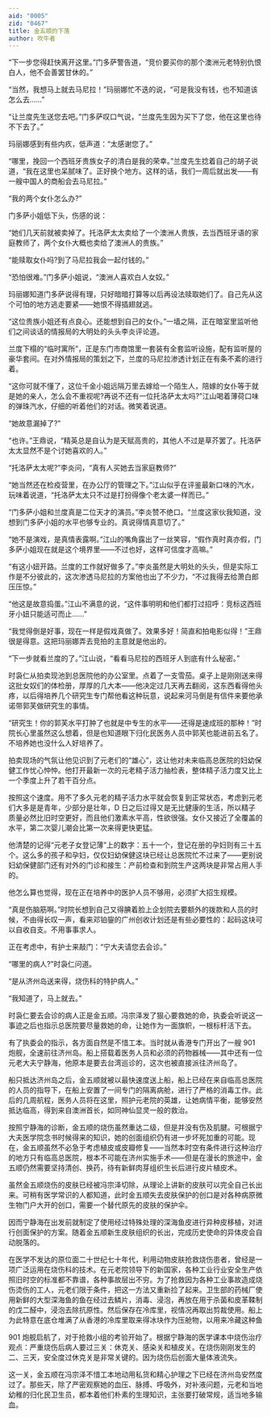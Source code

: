 ```yaml
---
aid: "0005"
zid: "0467"
title: 金五顺的下落
author: 吹牛者
---
```


“下一步您得赶快离开这里。”门多萨警告道，“竞价要买你的那个澳洲元老特别仇恨白人，他不会善罢甘休的。”

“当然，我想马上就去马尼拉！”玛丽娜忙不迭的说，“可是我没有钱，也不知道该怎么去……”

“让兰度先生送您去吧。”门多萨叹口气说，“兰度先生因为买下了您，他在这里也待不下去了。”

玛丽娜感到有些内疚，低声道：“太感谢您了。”

“哪里，挽回一个西班牙贵族女子的清白是我的荣幸。”兰度先生捻着自己的胡子说道，“我在这里也呆腻味了。正好换个地方。这样的话，我们一周后就出发——有一艘中国人的商船会去马尼拉。”

“我的两个女仆怎么办?”

门多萨小姐低下头，伤感的说：

“她们几天前就被卖掉了。托洛萨太太卖给了一个澳洲人贵族，去当西班牙语的家庭教师了，两个女仆大概也卖给了澳洲人的贵族。”

“能赎取女仆吗?到了马尼拉我会一起付钱的。”

“恐怕很难。”门多萨小姐说，“澳洲人喜欢白人女奴。”

玛丽娜知道门多萨说得有理，只好暗暗打算等以后再设法赎取她们了。自己先从这个可怕的地方逃走要紧——她恨不得插翅就逃。

“这位贵族小姐还有点良心。还能想到自己的女仆。”一墙之隔，正在暗室里监听他们之间谈话的情报局的大明处的头头李炎评论道。

兰度下榻的“临时寓所”，正是东门市商馆里一套装有全套监听设施，配有监听屋的豪华套间。在对外情报局的策划之下，兰度的马尼拉渗透计划正在有条不紊的进行着。

“这你可就不懂了，这位千金小姐远隔万里去嫁给一个陌生人，陪嫁的女仆等于就是她的亲人，怎么会不重视呢?再说不还有一位托洛萨太太吗?”江山喝着薄荷口味的弹珠汽水，仔细的听着他们的对话。微笑着说道。

“她故意漏掉了?”

“也许。”王鼎说，“精英总是自认为是天赋高贵的，其他人不过是草芥罢了。托洛萨太太显然不是个讨她喜欢的人。”

“托洛萨太太呢?”李炎问，“真有人买她去当家庭教师?”

“她当然还在检疫营里，在办公厅的管理之下。”江山似乎在评鉴最新口味的汽水，玩味着说道，“托洛萨太太只不过是打扮得像个老太婆一样而已。”

“门多萨小姐和兰度真是二位天才的演员。”李炎赞不绝口。“兰度这家伙我知道，没想到门多萨小姐的水平也够专业的。真说得情真意切了。”

“她不是演戏，是真情表露啊。”江山的嘴角露出了一丝笑容，“假作真时真亦假，门多萨小姐现在就是这个境界里——不过也好，这样可信度才高嘛。”

“有这小妞开路。兰度的工作就好做多了。”李炎虽然是大明处的头头，但是实际工作是不分彼此的，这次渗透马尼拉的方案他也出了不少力，“不过我得去给萧白郎压压惊。”

“他这是故意捣蛋。”江山不满意的说，“这件事明明和他们都打过招呼：竞标这西班牙小妞只能适可而止……”

“我觉得倒是好事，现在一样是假戏真做了。效果多好！简直和拍电影似得！”王鼎很是得意。这把玛丽娜弄去竞拍的主意就是他出的。

“下一步就看兰度的了。”江山说，“看看马尼拉的西班牙人到底有什么秘密。”

时袅仁从拍卖现池到总医院他的办公室里。点着了一支雪茄。桌子上是刚刚送来得这批女奴们的体检册，厚厚的几大本——他决定过几天再去翻阅，这东西看得他头疼，以后得培养几个研究生专门帮他看这种玩意，说起来河马倒是有信件来要他承诺带郭芙做研究生的事情。

“研究生！你的郭芙水平打肿了也就是中专生的水平——还得是速成班的那种！”时院长心里虽然这么想着，但是也知道眼下归化民医务人员中郭芙也能进前五名了。不培养她也没什么人好培养了。

拍卖现场的气氛让他见识到了元老们的“雄心”，这让他对未来临高总医院的妇幼保健工作忧心忡忡。他打开最新一次的元老精子活力抽检表，整体精子活力度又比上一个季度上升了若干百分点。

按照这个速度。用不了多久元老的精子活力水平就会恢复到正常状态，考虑到元老们大多是是青年，少部分是壮年，D 日之后过得又是无比健康的生活，所以精子质量必然比旧时空更好，而且他们激素水平高，性欲很强。女仆又接近了全覆盖的水平，第二次婴儿潮会比第一次来得更快更猛。

他清楚的记得“元老子女登记薄”上的数字：五十一个，登记在册的孕妇则有三十五个。这么多的孩子和孕妇，仅仅妇幼保健这块已经让总医院忙不过来了——更别说妇幼保健部门还有对外的门诊和接生：产前检查和到院生产这两块是非常占用人手的。

他怎么算也觉得，现在正在培养中的医护人员不够用，必须扩大招生规模。

“真是伤脑筋啊。”时院长想到自己又得腆着脸上企划院去要额外的拨款和人员的时候，不由得长叹一声，看来邓铂鋆的广州创收计划还是有些必要性的：起码这块可以自收自支。不用事事求人。

正在考虑中，有护士来敲门：“宁大夫请您去会诊。”

“哪里的病人?”时袅仁问道。

“是从济州岛送来得，烧伤科的特护病人。”

“我知道了，马上就去。”

时袅仁要去会诊的病人正是金五顺。冯宗泽发了狠心要救她的命，执委会听说这一事迹之后也指示总医院要尽量救她的命，让她作为一面旗帜，一根标杆活下去。

有了执委会的指示，各方面自然是不惜工本。当时就从香港专门开出了一艘 901 炮舰，全速前往济州岛。船上搭载着医务人员和必须的药物器械——其中还有一位元老大夫宁静海，他原本是要去台湾巡诊的，这次也被直接派往济州岛了。

船只抵达济州岛之后，金五顺就被以最快速度送上船，船上已经在来自临高总医院的人员的指导下，在船上安置了一间专门的隔离病舱，进行了严格的消毒工作。此后的几周航程，医务人员将在这里，照护元老院的英雄，让她病情平衡，能够安然抵达临高，得到来自澳洲首长，如同神仙显灵一般的救治。

按照宁静海的诊断，金五顺的烧伤虽然重达二级，但是并没有伤及肌腱。可根据宁大夫医学院念书时候得来的知识，她的创面组织仍有进一步坏死加重的可能。现在，金五顺虽然不必急于考虑植皮或皮瓣修复——当然本时空有条件进行这种治疗的地方只有临高总医院，根本不可能在济州实施手术——但是在漫长的旅途中，金五顺仍然需要坚持清创、换药，待有新鲜肉芽组织生长后进行皮片植皮术。

虽然金五顺烧伤的皮肤已经被冯宗泽切除，从理论上讲新的皮肤可以完全自己长出来。可稍有医学常识的人都知道，此时金五顺失去皮肤保护的创口是对各种病原微生物门户大开的创口，需要一个替代原先的皮肤的保护伞。

因而宁静海在出发前就制定了使用经过特殊处理的深海鱼皮进行异种皮移植，对进行创面保护的方案。随着金五顺新生皮肤组织的长出，完成历史使命的异体皮会自动脱落的。

在医学不发达的原位面二十世纪七十年代，利用动物皮肤抢救烧伤患者，曾经是一项广泛运用在烧伤科的技术。在元老院领导下的新国家，各种工业行业安全生产依照旧时空的标准都不靠谱，各种事故层出不穷。为了抢救因为各种工业事故造成烧伤烫伤的工人，元老们限于条件，把这一方法又重新捡了起来。卫生部的药械厂使用新鲜的大型深海鱼的鱼在经过去鳞片，消毒、浸泡，再放在用于杀菌和皮革鞣制的戊二醛中，浸泡去除抗原性。然后保存在冷库里，视情况再取出剪裁使用。船上为此特意在底仓堆满了从香港的冷库里取来得冰块作为压舱物，以用来冷藏这种鱼

901 炮舰启航了，对于抢救小组的考验开始了。根据宁静海的医学课本中烧伤治疗观点：严重烧伤后病人要过三关：休克关、感染关和植皮关。在烧伤刚刚发生的二、三天，安全度过休克关是非常关键的。因为烧伤后创面大量体液流失。

这一关，金五顺在冯宗泽不惜工本地动用私货和精心护理之下已经在济州岛安然度过了。那些天，除了严密观察她的血压、脉搏、呼吸外，对补液问题，元老和当地幼稚的归化民卫生员，都本着他们朴素的生理知识，主张要打破常规，适当地多输血。
